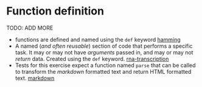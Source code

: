 # Function definition

TODO: ADD MORE

- functions are defined and named using the `def` keyword [hamming](../exercise-concepts/hamming.md)
- A named (_and often reusable_) section of code that performs a specific task. It may or may not have _arguments_ passed in, and may or may not _return_ data. Created using the `def` keyword. [rna-transcription](../exercise-concepts/rna-transcription.md)
- Tests for this exercise expect a function named `parse` that can be called to transform the _markdown_ formatted text and return HTML formatted text. [markdown](../exercise-concepts/markdown.md)
